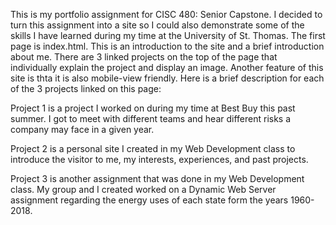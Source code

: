 This is my portfolio assignment for CISC 480: Senior Capstone. I decided to turn this assignment into a site so I could also demonstrate some of the skills I have learned during my time at the University of St. Thomas. The first page is index.html. This is an introduction to the site and a brief introduction about me. There are 3 linked projects on the top of the page that individually explain the project and display an image. Another feature of this site is thta it is also mobile-view friendly. Here is a brief description for each of the 3 projects linked on this page:

Project 1 is a project I worked on during my time at Best Buy this past summer. I got to meet with different teams and hear different risks a company may face in a given year.

Project 2 is a personal site I created in my Web Development class to introduce the visitor to me, my interests, experiences, and past projects. 

Project 3 is another assignment that was done in my Web Development class. My group and I created worked on a Dynamic Web Server assignment regarding the energy uses of each state form the years 1960-2018.
